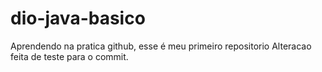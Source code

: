 # dio-java-basico
Aprendendo na pratica github, esse é meu primeiro repositorio 
Alteracao feita de teste para o commit.